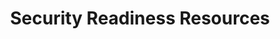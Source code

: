 ---
layout: planlist
title: Security Readiness Resources
permalink: /skilling/microsoft-security-academy/resources
includemethod: all
includeplans:
- security
---